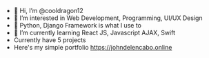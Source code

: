 - 👋 Hi, I’m @cooldragon12
- 👀 I’m interested in Web Development, Programming, UI/UX Design
- 🌱 Python, Django Framework is what I use to
- 🌱 I’m currently learning React JS, Javascript AJAX, Swift
- Currently have 5 projects
- Here's my simple portfolio
https://johndelencabo.online
<!---
cooldragon12/cooldragon12 is a ✨ special ✨ repository because its `README.md` (this file) appears on your GitHub profile.
You can click the Preview link to take a look at your changes.
--->
